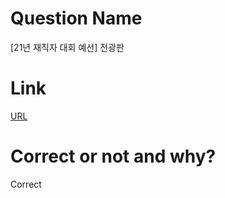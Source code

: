 # Question Name  
[21년 재직자 대회 예선] 전광판  

# Link
[URL](https://softeer.ai/practice/info.do?eventIdx=1&psProblemId=624)  

# Correct or not and why?  
Correct  
